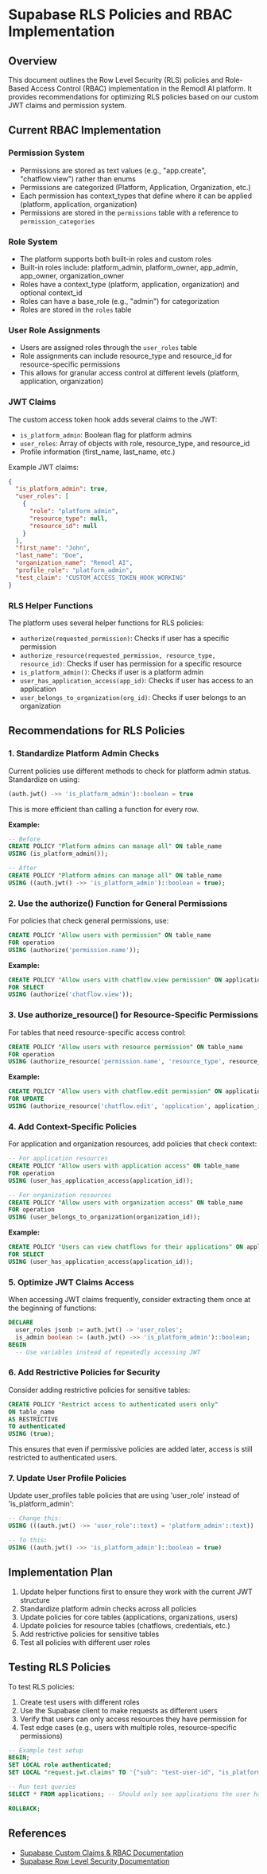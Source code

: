 # Supabase RLS Policies and RBAC Implementation

## Overview

This document outlines the Row Level Security (RLS) policies and Role-Based Access Control (RBAC) implementation in the Remodl AI platform. It provides recommendations for optimizing RLS policies based on our custom JWT claims and permission system.

## Current RBAC Implementation

### Permission System

- Permissions are stored as text values (e.g., "app.create", "chatflow.view") rather than enums
- Permissions are categorized (Platform, Application, Organization, etc.)
- Each permission has context_types that define where it can be applied (platform, application, organization)
- Permissions are stored in the `permissions` table with a reference to `permission_categories`

### Role System

- The platform supports both built-in roles and custom roles
- Built-in roles include: platform_admin, platform_owner, app_admin, app_owner, organization_owner
- Roles have a context_type (platform, application, organization) and optional context_id
- Roles can have a base_role (e.g., "admin") for categorization
- Roles are stored in the `roles` table

### User Role Assignments

- Users are assigned roles through the `user_roles` table
- Role assignments can include resource_type and resource_id for resource-specific permissions
- This allows for granular access control at different levels (platform, application, organization)

### JWT Claims

The custom access token hook adds several claims to the JWT:

- `is_platform_admin`: Boolean flag for platform admins
- `user_roles`: Array of objects with role, resource_type, and resource_id
- Profile information (first_name, last_name, etc.)

Example JWT claims:
```json
{
  "is_platform_admin": true,
  "user_roles": [
    {
      "role": "platform_admin",
      "resource_type": null,
      "resource_id": null
    }
  ],
  "first_name": "John",
  "last_name": "Doe",
  "organization_name": "Remodl AI",
  "profile_role": "platform_admin",
  "test_claim": "CUSTOM_ACCESS_TOKEN_HOOK_WORKING"
}
```

### RLS Helper Functions

The platform uses several helper functions for RLS policies:

- `authorize(requested_permission)`: Checks if user has a specific permission
- `authorize_resource(requested_permission, resource_type, resource_id)`: Checks if user has permission for a specific resource
- `is_platform_admin()`: Checks if user is a platform admin
- `user_has_application_access(app_id)`: Checks if user has access to an application
- `user_belongs_to_organization(org_id)`: Checks if user belongs to an organization

## Recommendations for RLS Policies

### 1. Standardize Platform Admin Checks

Current policies use different methods to check for platform admin status. Standardize on using:

```sql
(auth.jwt() ->> 'is_platform_admin')::boolean = true
```

This is more efficient than calling a function for every row.

**Example:**
```sql
-- Before
CREATE POLICY "Platform admins can manage all" ON table_name
USING (is_platform_admin());

-- After
CREATE POLICY "Platform admins can manage all" ON table_name
USING ((auth.jwt() ->> 'is_platform_admin')::boolean = true);
```

### 2. Use the authorize() Function for General Permissions

For policies that check general permissions, use:

```sql
CREATE POLICY "Allow users with permission" ON table_name
FOR operation
USING (authorize('permission.name'));
```

**Example:**
```sql
CREATE POLICY "Allow users with chatflow.view permission" ON application_chatflows
FOR SELECT
USING (authorize('chatflow.view'));
```

### 3. Use authorize_resource() for Resource-Specific Permissions

For tables that need resource-specific access control:

```sql
CREATE POLICY "Allow users with resource permission" ON table_name
FOR operation
USING (authorize_resource('permission.name', 'resource_type', resource_id));
```

**Example:**
```sql
CREATE POLICY "Allow users with chatflow.edit permission" ON application_chatflows
FOR UPDATE
USING (authorize_resource('chatflow.edit', 'application', application_id));
```

### 4. Add Context-Specific Policies

For application and organization resources, add policies that check context:

```sql
-- For application resources
CREATE POLICY "Allow users with application access" ON table_name
FOR operation
USING (user_has_application_access(application_id));

-- For organization resources
CREATE POLICY "Allow users with organization access" ON table_name
FOR operation
USING (user_belongs_to_organization(organization_id));
```

**Example:**
```sql
CREATE POLICY "Users can view chatflows for their applications" ON application_chatflows
FOR SELECT
USING (user_has_application_access(application_id));
```

### 5. Optimize JWT Claims Access

When accessing JWT claims frequently, consider extracting them once at the beginning of functions:

```sql
DECLARE
  user_roles jsonb := auth.jwt() -> 'user_roles';
  is_admin boolean := (auth.jwt() ->> 'is_platform_admin')::boolean;
BEGIN
  -- Use variables instead of repeatedly accessing JWT
```

### 6. Add Restrictive Policies for Security

Consider adding restrictive policies for sensitive tables:

```sql
CREATE POLICY "Restrict access to authenticated users only"
ON table_name
AS RESTRICTIVE
TO authenticated
USING (true);
```

This ensures that even if permissive policies are added later, access is still restricted to authenticated users.

### 7. Update User Profile Policies

Update user_profiles table policies that are using 'user_role' instead of 'is_platform_admin':

```sql
-- Change this:
USING (((auth.jwt() ->> 'user_role'::text) = 'platform_admin'::text))

-- To this:
USING ((auth.jwt() ->> 'is_platform_admin')::boolean = true)
```

## Implementation Plan

1. Update helper functions first to ensure they work with the current JWT structure
2. Standardize platform admin checks across all policies
3. Update policies for core tables (applications, organizations, users)
4. Update policies for resource tables (chatflows, credentials, etc.)
5. Add restrictive policies for sensitive tables
6. Test all policies with different user roles

## Testing RLS Policies

To test RLS policies:

1. Create test users with different roles
2. Use the Supabase client to make requests as different users
3. Verify that users can only access resources they have permission for
4. Test edge cases (e.g., users with multiple roles, resource-specific permissions)

```sql
-- Example test setup
BEGIN;
SET LOCAL role authenticated;
SET LOCAL "request.jwt.claims" TO '{"sub": "test-user-id", "is_platform_admin": false, "user_roles": [{"role": "app_admin", "resource_type": "application", "resource_id": "test-app-id"}]}';

-- Run test queries
SELECT * FROM applications; -- Should only see applications the user has access to

ROLLBACK;
```

## References

- [Supabase Custom Claims & RBAC Documentation](https://supabase.com/docs/guides/database/postgres/custom-claims-and-role-based-access-control-rbac)
- [Supabase Row Level Security Documentation](https://supabase.com/docs/guides/database/postgres/row-level-security) 